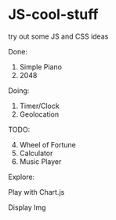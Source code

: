 # JS-cool-stuff
try out some JS and CSS ideas

Done:

1. Simple Piano
2. 2048

Doing:

1. Timer/Clock
2. Geolocation

TODO:

4. Wheel of Fortune
5. Calculator
3. Music Player

Explore:

Play with Chart.js

Display Img

